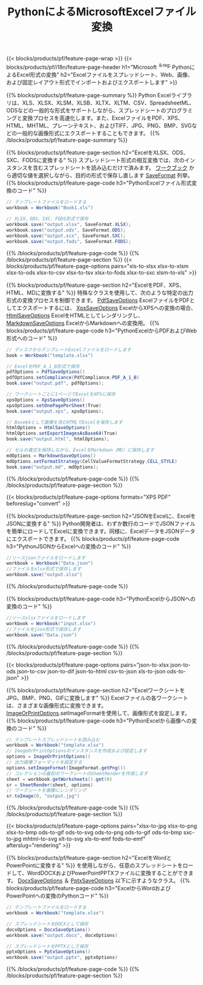 ﻿---
title: PythonによるMicrosoftExcelファイル変換 
url: /ja/python/conversion/
description: Excel XLS、XLSX、ODS、CSVをPDF、XPS、HTML、JPEG、HTML、およびその他の多くの一般的な形式に、わずか数行のPythonコードで変換します。
---
{{< blocks/products/pf/feature-page-wrap >}}
{{< blocks/products/pf/i18n/feature-page-header h1="Microsoft <sup>＆reg; </sup>PythonによるExcel形式の変換" h2="Excelファイルをスプレッドシート、Web、画像、および固定レイアウト形式でインポートおよびエクスポートします" >}}

{{% blocks/products/pf/feature-page-summary %}}
Python Excelライブラリは、XLS、XLSX、XLSM、XLSB、XLTX、XLTM、CSV、SpreadsheetML、ODSなどの一般的な形式をサポートしながら、スプレッドシートのプログラミングと変換プロセスを高速化します。また、ExcelファイルをPDF、XPS、HTML、MHTML、プレーンテキスト、およびTIFF、JPG、PNG、BMP、SVGなどの一般的な画像形式にエクスポートすることもできます。
{{% /blocks/products/pf/feature-page-summary %}}

{{% blocks/products/pf/feature-page-section h2="ExcelをXLSX、ODS、SXC、FODSに変換する" %}}
スプレッドシート形式の相互変換では、次のインスタンスを含むスプレッドシートを読み込むだけで済みます。 [ワークブック](https://apireference.aspose.com/cells/python/asposecells.api/Workbook) から適切な値を選択しながら、目的の形式で保存し直します [SaveFormat](https://apireference.aspose.com/cells/python/asposecells.api/saveformat) 列挙。
{{% blocks/products/pf/feature-page-code h3="PythonExcelファイル形式変換のコード" %}}

```cs
// テンプレートファイルをロードする
workbook = Workbook("Book1.xls")
  
// XLSX、ODS、SXC、FODS形式で保存
workbook.save("output.xlsx", SaveFormat.XLSX);
workbook.save("output.ods", SaveFormat.ODS);
workbook.save("output.scx", SaveFormat.SXC);
workbook.save("output.fods", SaveFormat.FODS);

```
{{% /blocks/products/pf/feature-page-code %}}
{{% /blocks/products/pf/feature-page-section %}}
{{< blocks/products/pf/feature-page-options pairs="xls-to-xlsx xlsx-to-xlsm xlsx-to-ods xlsx-to-csv xlsx-to-tsv xlsx-to-fods xlsx-to-sxc xlsm-to-xls" >}}


{{% blocks/products/pf/feature-page-section h2="ExcelをPDF、XPS、HTML、MDに変換する" %}}
特殊なクラスを使用して、次のような特定の出力形式の変換プロセスを制御できます。 [PdfSaveOptions](https://apireference.aspose.com/cells/python/asposecells.api/PdfSaveOptions) ExcelファイルをPDFとしてエクスポートするには、 [XpsSaveOptions](https://apireference.aspose.com/cells/python/asposecells.api/XpsSaveOptions) ExcelからXPSへの変換の場合、 [HtmlSaveOptions](https://apireference.aspose.com/cells/python/asposecells.api/HtmlSaveOptions) ExcelをHTMLとしてレンダリングし、 [MarkdownSaveOptions](https://apireference.aspose.com/cells/python/asposecells.api/MarkdownSaveOptions) ExcelからMarkdownへの変換用。 
{{% blocks/products/pf/feature-page-code h3="PythonExcelからPDFおよびWeb形式へのコード" %}}

```cs
// ディスクからテンプレートExcelファイルをロードします
book = Workbook("template.xlsx")

// ExcelをPDF_A_1_B形式で保存
pdfOptions = PdfSaveOptions()
pdfOptions.setCompliance(PdfCompliance.PDF_A_1_B)
book.save("output.pdf", pdfOptions);

// ワークシートごとに1ページでExcelをXPSに保存
xpsOptions = XpsSaveOptions()
xpsOptions.setOnePagePerSheet(True)
book.save("output.xps", xpsOptions);

// Base64として画像を含むHTMLでExcelを保存します
htmlOptions = HtmlSaveOptions()
htmlOptions.setExportImagesAsBase64(True)
book.save("output.html", htmlOptions);

// セルの書式を保持しながら、ExcelをMarkdown（MD）に保存します
mdOptions = MarkdownSaveOptions()
mdOptions.setFormatStrategy(CellValueFormatStrategy.CELL_STYLE)
book.save("output.md", mdOptions);

```
{{% /blocks/products/pf/feature-page-code %}}
{{% /blocks/products/pf/feature-page-section %}}

{{< blocks/products/pf/feature-page-options formats="XPS PDF" beforeslug="convert" >}}

{{% blocks/products/pf/feature-page-section h2="JSONをExcelに、ExcelをJSONに変換する" %}}
Python開発者は、わずか数行のコードでJSONファイルを簡単にロードしてExcelに変換できます。同様に、ExcelデータをJSONデータにエクスポートできます。
{{% blocks/products/pf/feature-page-code h3="PythonJSONからExcelへの変換のコード" %}}
```cs
//ソースjsonファイルをロードします
workbook = Workbook("Data.json")
//ファイルをxlsx形式で保存します
workbook.save("output.xlsx")

```
{{% /blocks/products/pf/feature-page-code %}}

{{% blocks/products/pf/feature-page-code h3="PythonExcelからJSONへの変換のコード" %}}
```cs
//ソースxlsxファイルをロードします
workbook = Workbook("input.xlsx")
//ファイルをjson形式で保存します
workbook.save("Data.json")

```
{{% /blocks/products/pf/feature-page-code %}}
{{% /blocks/products/pf/feature-page-section %}}

{{< blocks/products/pf/feature-page-options pairs="json-to-xlsx json-to-ods json-to-csv json-to-dif json-to-html csv-to-json xls-to-json ods-to-json" >}}

{{% blocks/products/pf/feature-page-section h2="ExcelワークシートをJPG、BMP、PNG、GIFに変換します" %}}
Excelファイルの各ワークシートは、さまざまな画像形式に変換できます。 [ImageOrPrintOptions](https://apireference.aspose.com/cells/python/asposecells.api/ImageOrPrintOptions).setImageFormatを使用して、画像形式を設定します。 
{{% blocks/products/pf/feature-page-code h3="PythonExcelから画像への変換のコード" %}}
```cs
// テンプレートスプレッドシートを読み込む
workbook = Workbook("template.xlsx")
// ImageOrPrintOptionsのインスタンスを作成および設定します
options = ImageOrPrintOptions()
// 出力画像フォーマットを設定する
options.setImageFormat(ImageFormat.getPng())
// コレクションの最初のワークシートのSheetRenderを作成します
sheet = workbook.getWorksheets().get(0)
sr = SheetRender(sheet, options)
// ワークシートを画像にレンダリング
sr.toImage(0, "output.jpg")

```
{{% /blocks/products/pf/feature-page-code %}}
{{% /blocks/products/pf/feature-page-section %}}

{{< blocks/products/pf/feature-page-options pairs="xlsx-to-jpg xlsx-to-png xlsx-to-bmp ods-to-gif ods-to-svg ods-to-png ods-to-gif ods-to-bmp sxc-to-jpg mhtml-to-svg xlt-to-svg xls-to-emf fods-to-emf" afterslug="rendering" >}}

{{% blocks/products/pf/feature-page-section h2="ExcelをWordとPowerPointに変換する" %}}
を使用しながら、任意のスプレッドシートをロードして、WordDOCXおよびPowerPointPPTXファイルに変換することができます。 [DocxSaveOptions](https://apireference.aspose.com/cells/python/asposecells.api/DocxSaveOptions) ＆ [PptxSaveOptions](https://apireference.aspose.com/cells/python/asposecells.api/PptxSaveOptions) 以下に示すようなクラス。
{{% blocks/products/pf/feature-page-code h3="ExcelからWordおよびPowerPointへの変換のPythonコード" %}}
```cs
// テンプレートファイルをロードする
workbook = Workbook("template.xlsx")

// スプレッドシートをDOCXとして保存
docxOptions = DocxSaveOptions()
workbook.save("output.docx", docxOptions)

// スプレッドシートをPPTXとして保存
pptxOptions = PptxSaveOptions()
workbook.save("output.pptx", pptxOptions)

```
{{% /blocks/products/pf/feature-page-code %}}
{{% /blocks/products/pf/feature-page-section %}}